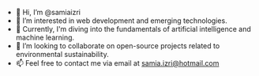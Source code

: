 - 👋 Hi, I’m @samiaizri
- 👀 I’m interested in web development and emerging technologies.
- 🌱 Currently, I'm diving into the fundamentals of artificial intelligence and machine learning.
- 💞️ I’m looking to collaborate on open-source projects related to environmental sustainability.
- 📫 Feel free to contact me via email at samia.izri@hotmail.com
<!---
samiaizri/samiaizri is a ✨ special ✨ repository because its `README.md` (this file) appears on your GitHub profile.
You can click the Preview link to take a look at your changes.
--->
